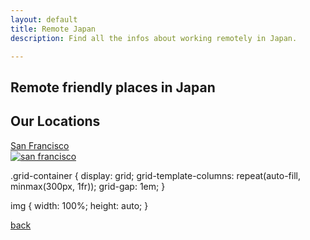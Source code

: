 ```yaml
---
layout: default
title: Remote Japan
description: Find all the infos about working remotely in Japan. 

---
```


## Remote friendly places in Japan

<div class="child-page-listing">
  <h2>Our Locations</h2>
  <article class="location-listing">
    <a class="location-title" href="#">San Francisco</a>
    <div class="location-image">
      <a href="#">
        <img src="image.jpg" alt="san francisco">
      </a>
    </div>
  </article>
  <!-- more articles -->
</div>

.grid-container {
  display: grid;
  grid-template-columns: repeat(auto-fill, minmax(300px, 1fr));
  grid-gap: 1em;
}

img {
  width: 100%;
  height: auto;
}


[back](./)
